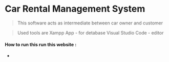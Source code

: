 # Car Rental Management System

> This  software acts as intermediate between car owner and customer

> Used tools are 
> Xampp App - for detabase
> Visual Studio Code  - editor

#### How to run this run this website :

*

